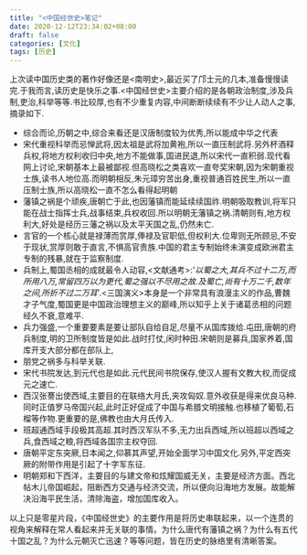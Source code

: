 ```yaml
---
title: "<中国经世史>笔记"
date: 2020-12-12T23:34:02+08:00
draft: false
categories: [文化]
tags: [历史]
---
```


上次读中国历史类的著作好像还是<南明史>,最近买了邝士元的几本,准备慢慢读完.于我而言,读历史是快乐之事.<中国经世史>主要介绍的是各朝政治制度,涉及兵制,吏治,科举等等.书比较厚,也有不少重复内容,中间断断续续有不少让人动人之事,摘录如下.

* 综合而论,历朝之中,综合来看还是汉唐制度较为优秀,所以能成中华之代表
* 宋代重视科举而忌惮武将,因太祖是武将加黄袍,所以一直压制武将.另外杯酒释兵权,将地方权利收归中央,地方不能做事,国进民退,所以宋代一直积弱.现代看网上讨论,宋朝基本上最被鄙视.但高晓松之类喜欢一直夸奖宋朝,因为宋朝重视士族,读书人地位高.而明朝相反,朱元璋穷苦出身,重视普通百姓民生,所以一直压制士族,所以高晓松一直不怎么看得起明朝
* 藩镇之祸是个顽疾,唐朝亡于此,也因藩镇而能延续续国祚.明朝吸取教训,将军只能在战士指挥士兵,战事结束,兵权收回.所以明朝无藩镇之祸.清朝则有,地方权利大,好处是经历三藩之祸以及太平天国之乱,仍然未亡.
* 言官的一个核心就是禄薄而赏厚,俸禄及官职低,但权利大.位卑则无所顾忌,不安于现状,赏厚则敢于直言,不惧高官贵族.中国的君主专制始终未演变成欧洲君主专制的残暴,就在于监察制度.
* 兵制上,蜀国丞相的成就最令人动容,<文献通考>:'*以蜀之大,其兵不过十二万,而所用八万,常留四万以为更代,蜀之强以不尽用之故.及蜀亡,尚有十万二千,数年之间,所折不过二万耳*'.<三国演义>本身是一个非常具有浪漫主义的作品,曹魏才子气度,蜀国更是中国政治理想主义的巅峰,所以知乎上关于诸葛丞相的问题经久不衰,意难平.
* 兵力强盛,一个重要要素是要让部队自给自足,尽量不从国库拨给.屯田,唐朝的府兵制度,明的卫所制度皆是如此.战时打仗,闲时种田.宋朝则是募兵,国家养着,国库开支大部分都在部队上,
* 朋党之祸多与科举关联.
* 宋代书院发达,到元代也是如此.元代民间书院保存,使汉人握有文教大权,而促成元之速亡.
* 西汉张謇出使西域,主要目的在联络大月氏,夹攻匈奴.意外收获是得来优良马种.同时正值罗马帝国兴起,此时正好促成了中国与希腊文明接触.也移植了葡萄,石榴等作物.更重要的是,佛教也由大月氏传入.
* 班超通西域手段极其高超.其时西汉军队不多,无力出兵西域,所以班超以西域之兵,食西域之粮,将西域各国宗主权夺回.
* 唐朝平定东突厥,日本闻之,仰慕其声望,开始全面学习中国文化.另外,平定西突厥的附带作用是引起了十字军东征.
* 明朝郑和下西洋，主要目的与建文帝和炫耀国威无关，主要是经济方面。西北帖木儿帝国崛起，阻断西方交通与经济交流，所以便向沿海地方发展。故能解决沿海平民生活，清除海盗，增加国库收入。

以上只是零星片段，《中国经世史》的主要作用是将历史串联起来，以一个连贯的视角来解释在常人看起来并无关联的事情。为什么唐代有藩镇之祸？为什么有五代十国之乱？为什么元朝灭亡迅速？等等问题，皆在历史的脉络里有清晰答案。





